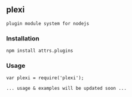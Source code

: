 ## plexi
	plugin module system for nodejs

### Installation

	npm install attrs.plugins

### Usage
	var plexi = require('plexi');
	
	... usage & examples will be updated soon ...
